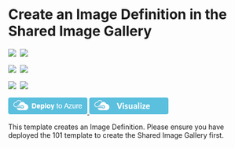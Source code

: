# Create an Image Definition in the Shared Image Gallery

<IMG SRC="https://azurequickstartsservice.blob.core.windows.net/badges/101-sig-image-definition-create/PublicLastTestDate.svg" />&nbsp;
<IMG SRC="https://azurequickstartsservice.blob.core.windows.net/badges/101-sig-image-definition-create/PublicDeployment.svg" />&nbsp;

<IMG SRC="https://azurequickstartsservice.blob.core.windows.net/badges/101-sig-image-definition-create/FairfaxLastTestDate.svg" />&nbsp;
<IMG SRC="https://azurequickstartsservice.blob.core.windows.net/badges/101-sig-image-definition-create/FairfaxDeployment.svg" />&nbsp;

<IMG SRC="https://azurequickstartsservice.blob.core.windows.net/badges/101-sig-image-definition-create/BestPracticeResult.svg" />&nbsp;
<IMG SRC="https://azurequickstartsservice.blob.core.windows.net/badges/101-sig-image-definition-create/CredScanResult.svg" />&nbsp;

<a href="https://portal.azure.com/#create/Microsoft.Template/uri/https%3A%2F%2Fraw.githubusercontent.com%2FAzure%2Fazure-quickstart-templates%2Fmaster%2F101-sig-image-definition-create%2Fazuredeploy.json" target="_blank">
    <img src="https://raw.githubusercontent.com/Azure/azure-quickstart-templates/master/1-CONTRIBUTION-GUIDE/images/deploytoazure.png"/>
</a>
<a href="http://armviz.io/#/?load=https%3A%2F%2Fraw.githubusercontent.com%2FAzure%2Fazure-quickstart-templates%2Fmaster%2F101-sig-image-definition-create%2Fazuredeploy.json" target="_blank">
    <img src="https://raw.githubusercontent.com/Azure/azure-quickstart-templates/master/1-CONTRIBUTION-GUIDE/images/visualizebutton.png"/>
</a>

This template creates an Image Definition. Please ensure you have deployed the 101 template to create the Shared Image Gallery first.

